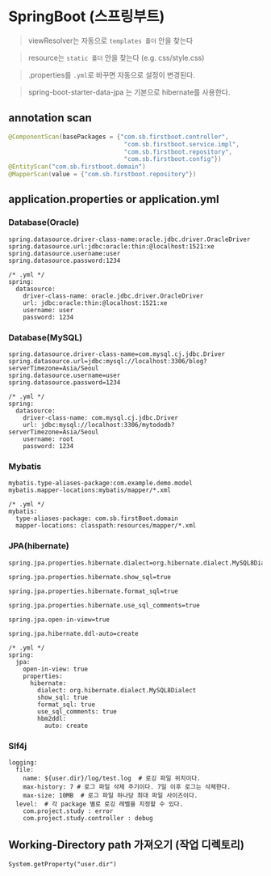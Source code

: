 # SpringBoot (스프링부트)

> viewResolver는 자동으로 `templates 폴더` 안을 찾는다

> resource는 `static 폴더` 안을 찾는다 (e.g. css/style.css)

> .properties를 `.yml`로 바꾸면 자동으로 설정이 변경된다.

> spring-boot-starter-data-jpa 는 기본으로 hibernate를 사용한다.

## annotation scan

```java
@ComponentScan(basePackages = {"com.sb.firstboot.controller",
								"com.sb.firstboot.service.impl",
								"com.sb.firstboot.repository",
								"com.sb.firstboot.config"})
@EntityScan("com.sb.firstboot.domain")
@MapperScan(value = {"com.sb.firstboot.repository"})
```

## application.properties or application.yml

### Database(Oracle)

```
spring.datasource.driver-class-name:oracle.jdbc.driver.OracleDriver
spring.datasource.url:jdbc:oracle:thin:@localhost:1521:xe
spring.datasource.username:user
spring.datasource.password:1234

/* .yml */
spring:
  datasource:
    driver-class-name: oracle.jdbc.driver.OracleDriver
    url: jdbc:oracle:thin:@localhost:1521:xe
    username: user
    password: 1234
```

### Database(MySQL)

```
spring.datasource.driver-class-name=com.mysql.cj.jdbc.Driver
spring.datasource.url=jdbc:mysql://localhost:3306/blog?serverTimezone=Asia/Seoul
spring.datasource.username=user
spring.datasource.password=1234

/* .yml */
spring:
  datasource:
    driver-class-name: com.mysql.cj.jdbc.Driver
    url: jdbc:mysql://localhost:3306/mytododb?serverTimezone=Asia/Seoul
    username: root
    password: 1234
```

### Mybatis

```
mybatis.type-aliases-package:com.example.demo.model
mybatis.mapper-locations:mybatis/mapper/*.xml

/* .yml */
mybatis:
  type-aliases-package: com.sb.firstBoot.domain
  mapper-locations: classpath:resources/mapper/*.xml
```

### JPA(hibernate)

```
spring.jpa.properties.hibernate.dialect=org.hibernate.dialect.MySQL8Dialect

spring.jpa.properties.hibernate.show_sql=true

spring.jpa.properties.hibernate.format_sql=true

spring.jpa.properties.hibernate.use_sql_comments=true

spring.jpa.open-in-view=true

spring.jpa.hibernate.ddl-auto=create

/* .yml */
spring:
  jpa:
    open-in-view: true
    properties:
      hibernate:
        dialect: org.hibernate.dialect.MySQL8Dialect
        show_sql: true
        format_sql: true
        use_sql_comments: true
        hbm2ddl:
          auto: create

```

### Slf4j

```
logging:
  file:
    name: ${user.dir}/log/test.log  # 로깅 파일 위치이다.
    max-history: 7 # 로그 파일 삭제 주기이다. 7일 이후 로그는 삭제한다.
    max-size: 10MB  # 로그 파일 하나당 최대 파일 사이즈이다.
  level:  # 각 package 별로 로깅 레벨을 지정할 수 있다.
    com.project.study : error
    com.project.study.controller : debug
```

## Working-Directory path 가져오기 (작업 디렉토리)

`System.getProperty("user.dir")`
